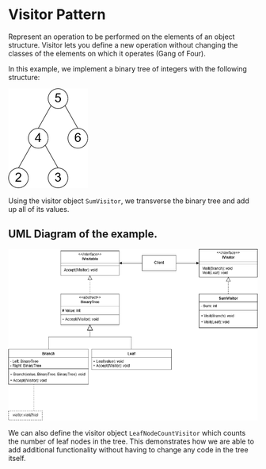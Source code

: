 # Visitor Pattern

Represent an operation to be performed on the elements of an object structure. Visitor lets you define a new operation without changing the classes of the elements on which it operates (Gang of Four).

In this example, we implement a binary tree of integers with the following structure:

![](BinaryTree.png)

Using the visitor object `SumVisitor`, we transverse the binary tree and add up all of its values.

## UML Diagram of the example.
![](VisitorPattern.png)

We can also define the visitor object `LeafNodeCountVisitor` which counts the number of leaf nodes in the tree. This demonstrates how we are able to add additional functionality without having to change any code in the tree itself.

